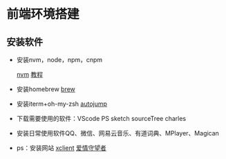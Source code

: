 # 前端环境搭建

## 安装软件

* 安装nvm，node，npm，cnpm

    [nvm](https://github.com/creationix/nvm)    [教程](http://www.cnblogs.com/greenteaone/p/5065981.html)

* 安装homebrew    [brew](https://brew.sh/)

* 安装iterm+oh-my-zsh    [autojump](http://www.barretlee.com/blog/2015/03/30/autojump-in-mac/)

* 下载需要使用的软件：VScode    PS    sketch    sourceTree    charles
* 安装日常使用软件QQ、微信、网易云音乐、有道词典、MPlayer、Magican
* ps：安装网站    [xclient](http://xclient.info/?_=cc9be0cb8eeba839d501c5ef633dc1d5)    [爱情守望者](https://www.waitsun.com/)



